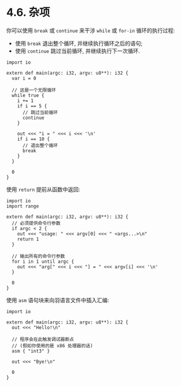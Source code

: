# 4.6. 杂项

你可以使用 `break` 或 `continue` 来干涉 `while` 或 `for-in` 循环的执行过程:

* 使用 `break` 退出整个循环, 并继续执行循环之后的语句;
* 使用 `continue` 跳过当前循环, 并继续执行下一次循环.

```yu
import io

extern def main(argc: i32, argv: u8**): i32 {
  var i = 0

  // 这是一个无限循环
  while true {
    i += 1
    if i == 5 {
      // 跳过当前循环
      continue
    }

    out <<< "i = " <<< i <<< '\n'
    if i == 10 {
      // 退出整个循环
      break
    }
  }

  0
}
```

使用 `return` 提前从函数中返回:

```yu
import io
import range

extern def main(argc: i32, argv: u8**): i32 {
  // 必须提供命令行参数
  if argc < 2 {
    out <<< "usage: " <<< argv[0] <<< " <args...>\n"
    return 1
  }

  // 输出所有的命令行参数
  for i in 1 until argc {
    out <<< "arg[" <<< i <<< "] = " <<< argv[i] <<< '\n'
  }

  0
}
```

使用 `asm` 语句块来向羽语言文件中插入汇编:

```yu
import io

extern def main(argc: i32, argv: u8**): i32 {
  out <<< "Hello!\n"

  // 程序会在此触发调试器断点
  // (假如你使用的是 x86 处理器的话)
  asm { "int3" }

  out <<< "Bye!\n"

  0
}
```
